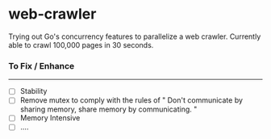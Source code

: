 # web-crawler
Trying out Go's concurrency features to parallelize a web crawler. 
Currently able to crawl 100,000 pages in 30 seconds.

### To Fix / Enhance
---
 - [ ] Stability
 - [ ] Remove mutex to comply with the rules of " Don't communicate by sharing memory, share memory by communicating. "
 - [ ] Memory Intensive
 - [ ] ....
